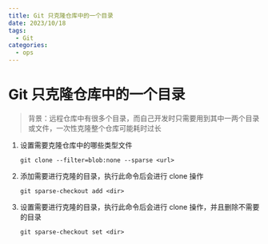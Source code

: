 ```yaml
---
title: Git 只克隆仓库中的一个目录
date: 2023/10/18
tags:
  - Git
categories:
  - ops
---
```


# Git 只克隆仓库中的一个目录

> 背景：远程仓库中有很多个目录，而自己开发时只需要用到其中一两个目录或文件，一次性克隆整个仓库可能耗时过长

1. 设置需要克隆仓库中的哪些类型文件

   ```shell
   git clone --filter=blob:none --sparse <url>
   ```

2. 添加需要进行克隆的目录，执行此命令后会进行 clone 操作

   ```shell
   git sparse-checkout add <dir>
   ```

3. 设置需要进行克隆的目录，执行此命令后会进行 clone 操作，并且删除不需要的目录

   ```shell
   git sparse-checkout set <dir>
   ```

